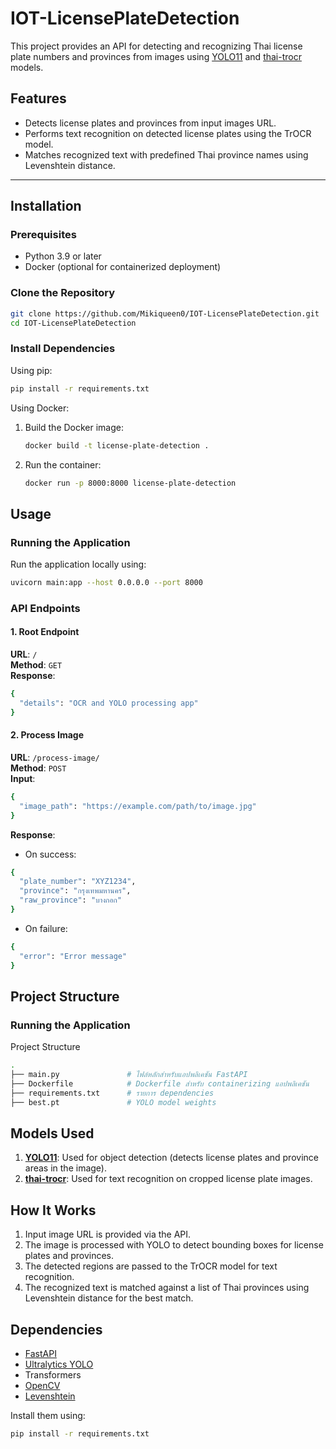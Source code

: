 
# IOT-LicensePlateDetection

This project provides an API for detecting and recognizing Thai license plate numbers and provinces from images using [YOLO11](https://docs.ultralytics.com/models/yolo11/) and [thai-trocr](https://huggingface.co/openthaigpt/thai-trocr) models.

## Features
- Detects license plates and provinces from input images URL.
- Performs text recognition on detected license plates using the TrOCR model.
- Matches recognized text with predefined Thai province names using Levenshtein distance.

---

## Installation

### Prerequisites
- Python 3.9 or later
- Docker (optional for containerized deployment)

### Clone the Repository
```bash
git clone https://github.com/Mikiqueen0/IOT-LicensePlateDetection.git
cd IOT-LicensePlateDetection
```
### Install Dependencies

Using pip:
```bash
pip install -r requirements.txt
```

Using Docker:
1. Build the Docker image:
	```bash
	docker build -t license-plate-detection .
	```
2. Run the container:
	```bash
	docker run -p 8000:8000 license-plate-detection
	```

## Usage

### Running the Application

Run the application locally using:
```bash
uvicorn main:app --host 0.0.0.0 --port 8000
```

### API Endpoints

#### 1. Root Endpoint

**URL**: `/`  
**Method**: `GET`  
**Response**:
```bash
{
  "details": "OCR and YOLO processing app"
}
```

#### 2. Process Image

**URL**: `/process-image/`  
**Method**: `POST`  
**Input**:
```bash
{
  "image_path": "https://example.com/path/to/image.jpg"
}
```

**Response**:

-   On success:
```bash
{
  "plate_number": "XYZ1234",
  "province": "กรุงเทพมหานคร",
  "raw_province": "บางกอก"
}
```
- On failure:
```bash
{
  "error": "Error message"
}
```
## Project Structure

### Running the Application
Project Structure
```bash
.
├── main.py               # ไฟล์หลักสำหรับแอปพลิเคชัน FastAPI
├── Dockerfile            # Dockerfile สำหรับ containerizing แอปพลิเคชัน
├── requirements.txt      # รายการ dependencies
├── best.pt               # YOLO model weights
```

## Models Used

1.  [**YOLO11**](https://docs.ultralytics.com/models/yolo11/): Used for object detection (detects license plates and province areas in the image).
2.  [**thai-trocr**](https://huggingface.co/openthaigpt/thai-trocr): Used for text recognition on cropped license plate images.

## How It Works

1.  Input image URL is provided via the API.
2.  The image is processed with YOLO to detect bounding boxes for license plates and provinces.
3.  The detected regions are passed to the TrOCR model for text recognition.
4.  The recognized text is matched against a list of Thai provinces using Levenshtein distance for the best match.

## Dependencies

-   [FastAPI](https://fastapi.tiangolo.com)
-   [Ultralytics YOLO](https://docs.ultralytics.com)
-   Transformers
-   [OpenCV](https://opencv.org/)
-   [Levenshtein](https://github.com/ztane/python-Levenshtein)

Install them using:
```bash
pip install -r requirements.txt
```
